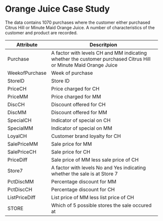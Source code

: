 # Orange Juice Case Study
The data contains 1070 purchases where the customer either purchased Citrus Hill or Minute Maid Orange Juice. A number of characteristics of the customer and product are recorded.

| Attribute | Descritpion |
| ----------|-------------|
| Purchase  | A factor with levels CH and MM indicating whether the customer purchased Citrus Hill or Minute Maid Orange Juice|
| WeekofPurchase|Week of purchase |
| StoreID | Store ID |
|PriceCH | Price charged for CH |
|PriceMM |Price charged for MM|
|DiscCH|Discount offered for CH|
|DiscMM|Discount offered for MM|
|SpecialCH|Indicator of special on CH|
|SpecialMM|Indicator of special on MM|
|LoyalCH|Customer brand loyalty for CH|
|SalePriceMM|Sale price for MM|
|SalePriceCH|Sale price for CH|
|PriceDiff|Sale price of MM less sale price of CH|
|Store7|A factor with levels No and Yes indicating whether the sale is at Store 7|
|PctDiscMM|Percentage discount for MM|
|PctDiscCH|Percentage discount for CH|
|ListPriceDiff|List price of MM less list price of CH|
|STORE|Which of 5 possible stores the sale occured at|
